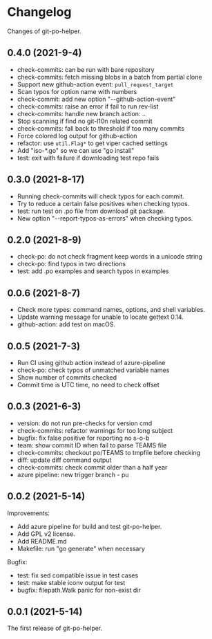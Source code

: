 # Changelog

Changes of git-po-helper.

## 0.4.0 (2021-9-4)

* check-commits: can be run with bare repository
* check-commits: fetch missing blobs in a batch from partial clone
* Support new github-action event: `pull_request_target`
* Scan typos for option name with numbers
* check-commit: add new option "--github-action-event"
* check-commits: raise an error if fail to run rev-list
* check-commits: handle new branch action: <ZERO-OID>..<new-branch>
* Stop scanning if find no git-l10n related commit
* check-commits: fall back to threshold if too many commits
* Force colored log output for github-action
* refactor: use `util.Flag*` to get viper cached settings
* Add "iso-\*.go" so we can use "go install"
* test: exit with failure if downloading test repo fails


## 0.3.0 (2021-8-17)

* Running check-commits will check typos for each commit.
* Try to reduce a certain false positives when checking typos.
* test: run test on .po file from download git package.
* New option "--report-typos-as-errors" when checking typos.


## 0.2.0 (2021-8-9)

* check-po: do not check fragment keep words in a unicode string
* check-po: find typos in two directions
* test: add .po examples and search typos in examples


## 0.0.6 (2021-8-7)

* Check more types: command names, options, and shell variables.
* Update warning message for unable to locate gettext 0.14.
* github-action: add test on macOS.


## 0.0.5 (2021-7-3)

* Run CI using github action instead of azure-pipeline
* check-po: check typos of unmatched variable names
* Show number of commits checked
* Commit time is UTC time, no need to check offset


## 0.0.3 (2021-6-3)

* version: do not run pre-checks for version cmd
* check-commits: refactor warnings for too long subject
* bugfix: fix false positive for reporting no s-o-b
* team: show commit ID when fail to parse TEAMS file
* check-commits: checkout po/TEAMS to tmpfile before checking
* diff: update diff command output
* check-commits: check commit older than a half year
* azure pipeline: new trigger branch - pu


## 0.0.2 (2021-5-14)

Improvements:

* Add azure pipeline for build and test git-po-helper.
* Add GPL v2 license.
* Add README.md
* Makefile: run "go generate" when necessary

Bugfix:

* test: fix sed compatible issue in test cases
* test: make stable iconv output for test
* bugfix: filepath.Walk panic for non-exist dir


## 0.0.1 (2021-5-14)

The first release of git-po-helper.
